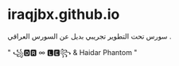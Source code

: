 # iraqjbx.github.io
سورس تحت التطوير تجريبي بديل عن السورس العراقي .

" ꧁🅳🆁 ∞ 🅻🅴꧂ & Haidar Phantom " 
